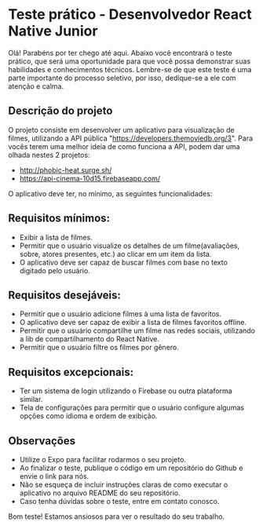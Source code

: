 # Teste prático - Desenvolvedor React Native Junior 

Olá! Parabéns por ter chego até aqui. Abaixo você encontrará o teste prático, que será uma oportunidade para que você possa demonstrar suas habilidades e conhecimentos técnicos. Lembre-se de que este teste é uma parte importante do processo seletivo, por isso, dedique-se a ele com atenção e calma.

## Descrição do projeto

O projeto consiste em desenvolver um aplicativo para visualização de filmes, utilizando a API pública "https://developers.themoviedb.org/3". Para vocês terem uma melhor ideia de como funciona a API, podem dar uma olhada nestes 2 projetos: 
- http://phobic-heat.surge.sh/
- https://api-cinema-10d15.firebaseapp.com/

O aplicativo deve ter, no mínimo, as seguintes funcionalidades:

## Requisitos mínimos:

- Exibir a lista de filmes.
- Permitir que o usuário visualize os detalhes de um filme(avaliações, sobre, atores presentes, etc.) ao clicar em um item da lista.
- O aplicativo deve ser capaz de buscar filmes com base no texto digitado pelo usuário.

## Requisitos desejáveis:

- Permitir que o usuário adicione filmes à uma lista de favoritos.
- O aplicativo deve ser capaz de exibir a lista de filmes favoritos offline.
- Permitir que o usuário compartilhe um filme nas redes sociais, utilizando a lib de compartilhamento do React Native.
- Permitir que o usuário filtre os filmes por gênero.

## Requisitos excepcionais:

- Ter um sistema de login utilizando o Firebase ou outra plataforma similar.
- Tela de configurações para permitir que o usuário configure algumas opções como idioma e ordem de exibição.

## Observações

- Utilize o Expo para facilitar rodarmos o seu projeto.
- Ao finalizar o teste, publique o código em um repositório do Github e envie o link para nós.
- Não se esqueça de incluir instruções claras de como executar o aplicativo no arquivo README do seu repositório.
- Caso tenha dúvidas sobre o teste, entre em contato conosco.

Bom teste! Estamos ansiosos para ver o resultado do seu trabalho.
